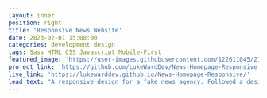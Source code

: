 ```yaml
---
layout: inner
position: right
title: 'Responsive News Website'
date: 2023-02-01 15:00:00
categories: development design
tags: Sass HTML CSS Javascript Mobile-First
featured_image: 'https://user-images.githubusercontent.com/122611045/212414530-b02cc4c1-a72d-4180-bc4e-173cc72f4da7.png?raw=true'
project_link: 'https://github.com/LukeWardDev/News-Homepage-Responsive'
live_link: 'https://lukewarddev.github.io/News-Homepage-Responsive/'
lead_text: "A responsive design for a fake news agency. Followed a design plan from frontend mentor."
---
```

